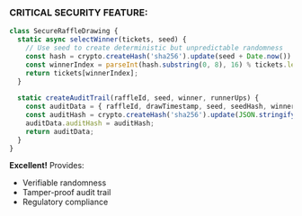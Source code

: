 ### **CRITICAL SECURITY FEATURE:**

```javascript
class SecureRaffleDrawing {
  static async selectWinner(tickets, seed) {
    // Use seed to create deterministic but unpredictable randomness
    const hash = crypto.createHash('sha256').update(seed + Date.now()).digest('hex');
    const winnerIndex = parseInt(hash.substring(0, 8), 16) % tickets.length;
    return tickets[winnerIndex];
  }
  
  static createAuditTrail(raffleId, seed, winner, runnerUps) {
    const auditData = { raffleId, drawTimestamp, seed, seedHash, winner, runnerUps };
    const auditHash = crypto.createHash('sha256').update(JSON.stringify(auditData)).digest('hex');
    auditData.auditHash = auditHash;
    return auditData;
  }
}
```

**Excellent!** Provides:

- Verifiable randomness
- Tamper-proof audit trail
- Regulatory compliance
